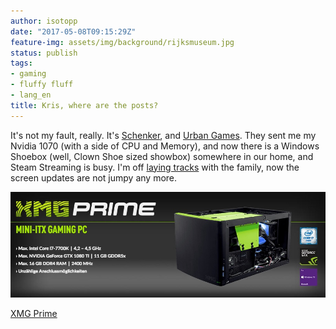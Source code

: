 ```yaml
---
author: isotopp
date: "2017-05-08T09:15:29Z"
feature-img: assets/img/background/rijksmuseum.jpg
status: publish
tags:
- gaming
- fluffy fluff
- lang_en
title: Kris, where are the posts?
---
```

It's not my fault, really. It's
[Schenker](https://www.mysn.de/xmg-gaming-desktop-pcs/xmg-prime), and 
[Urban Games](http://store.steampowered.com/app/446800/Transport_Fever/). 
They sent me my Nvidia 1070 (with a side of CPU and Memory), and now there
is a Windows Shoebox (well, Clown Shoe sized showbox) somewhere in our home,
and Steam Streaming is busy. I'm off 
[laying tracks](https://steamcommunity.com/sharedfiles/filedetails/?id=816733942)
with the family, now the screen updates are not jumpy any more.

[![](/uploads/2017/05/schenker-xmg-prime.jpg)](https://www.mysn.de/xmg-gaming-desktop-pcs/xmg-prime)

[XMG Prime](https://www.mysn.de/xmg-gaming-desktop-pcs/xmg-prime)
